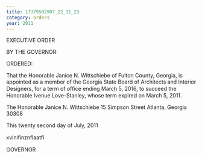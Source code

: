 ```yaml
---
title: 17379502907_22_11_23
category: orders
year: 2011
---
```

 

EXECUTIVE ORDER

BY THE GOVERNOR:

ORDERED:

That the Honorable Janice N. Wittschiebe of Fulton County,
Georgia, is appointed as a member of the Georgia State Board of
Architects and Interior Designers, for a term of ofﬁce ending March
5, 2016, to succeed the Honorable Ivenue Love-Stanley, whose
term expired on March 5, 2011.

The Honorable Janice N. Wittschiebe
15 Simpson Street
Atlanta, Georgia 30308

This twenty second day of July, 2011

xvlnlﬁnznﬂaatﬁ

GOVERNOR

